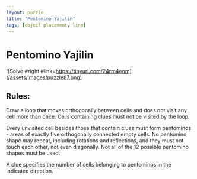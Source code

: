 ```yaml
---
layout: puzzle
title: "Pentomino Yajilin"
tags: [object placement, line]
---
```


# Pentomino Yajilin

![Solve #right #link=https://tinyurl.com/24rm4enm](/assets/images/puzzle87.png)

## Rules:

Draw a loop that moves orthogonally between cells and does not visit any cell more than once. Cells containing clues must not be visited by the loop.

Every unvisited cell besides those that contain clues must form pentominos - areas of exactly five orthogonally connected empty cells. No pentomino shape may repeat, including rotations and reflections, and they must not touch each other, not even diagonally. Not all of the 12 possible pentomino shapes must be used.

A clue specifies the number of cells belonging to pentominos in the indicated direction.